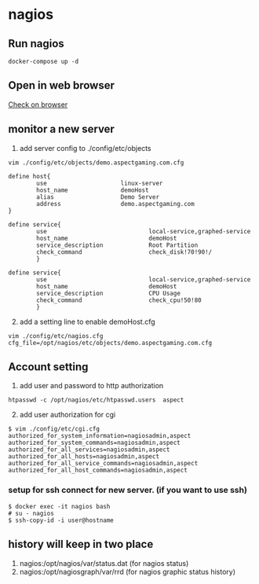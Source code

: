 # nagios

## Run nagios

~~~
docker-compose up -d
~~~


## Open in web browser
[Check on browser](https://devops.aspectgaming.com/)


## monitor a new server
1. add server config to ./config/etc/objects

~~~
vim ./config/etc/objects/demo.aspectgaming.com.cfg

define host{
        use                     linux-server
        host_name               demoHost
        alias                   Demo Server
        address                 demo.aspectgaming.com
}

define service{
        use                             local-service,graphed-service
        host_name                       demoHost
        service_description             Root Partition
        check_command                   check_disk!70!90!/
        }

define service{
        use                             local-service,graphed-service
        host_name                       demoHost
        service_description             CPU Usage
        check_command                   check_cpu!50!80
        }
~~~

2. add a setting line to enable demoHost.cfg

~~~
vim ./config/etc/nagios.cfg
cfg_file=/opt/nagios/etc/objects/demo.aspectgaming.com.cfg
~~~

## Account setting
1. add user and password to http authorization

~~~
htpasswd -c /opt/nagios/etc/htpasswd.users  aspect
~~~

2. add user authorization for cgi

~~~
$ vim ./config/etc/cgi.cfg
authorized_for_system_information=nagiosadmin,aspect
authorized_for_system_commands=nagiosadmin,aspect
authorized_for_all_services=nagiosadmin,aspect
authorized_for_all_hosts=nagiosadmin,aspect
authorized_for_all_service_commands=nagiosadmin,aspect
authorized_for_all_host_commands=nagiosadmin,aspect
~~~

### setup for ssh connect for new server. (if you want to use ssh)

~~~
$ docker exec -it nagios bash
# su - nagios
$ ssh-copy-id -i user@hostname
~~~


## history will keep in two place
1. nagios:/opt/nagios/var/status.dat (for nagios status)
2. nagios:/opt/nagiosgraph/var/rrd (for nagios graphic status history)
